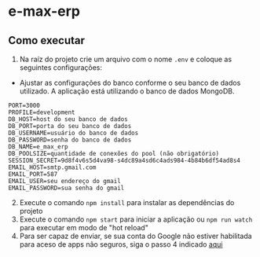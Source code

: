 # e-max-erp

## Como executar
1. Na raíz do projeto crie um arquivo com o nome `.env` e coloque as seguintes configurações:
  * Ajustar as configurações do banco conforme o seu banco de dados utilizado. A aplicação está utilizando o banco de dados MongoDB.

```
PORT=3000
PROFILE=development
DB_HOST=host do seu banco de dados
DB_PORT=porta do seu banco de dados
DB_USERNAME=usuário do banco de dados
DB_PASSWORD=senha do banco de dados
DB_NAME=e_max_erp
DB_POOLSIZE=quantidade de conexões do pool (não obrigatório)
SESSION_SECRET=9d8f4v6s5d4va98-s4dc89a4sd6c4ads984-4b84b6df54ad8s4
EMAIL_HOST=smtp.gmail.com
EMAIL_PORT=587
EMAIL_USER=seu endereço do gmail
EMAIL_PASSWORD=sua senha do gmail
```

2. Execute o comando `npm install` para instalar as dependências do projeto
3. Execute o comando `npm start` para iniciar a aplicação ou `npm run watch` para executar em modo de "hot reload"
4. Para ser capaz de enviar, se sua conta do Google não estiver habilitada para aceso de apps não seguros, siga o passo 4 indicado [aqui](https://edigleyssonsilva.medium.com/how-to-send-emails-securely-using-gmail-and-nodejs-eef757525324)
